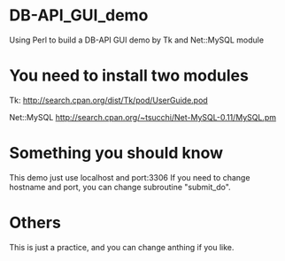# DB-API_GUI_demo
Using Perl to build a DB-API GUI demo by Tk and Net::MySQL module


# You need to install two modules
Tk:
http://search.cpan.org/dist/Tk/pod/UserGuide.pod

Net::MySQL
http://search.cpan.org/~tsucchi/Net-MySQL-0.11/MySQL.pm



# Something you should know
This demo just use localhost and port:3306
If you need to change hostname and port,
you can change subroutine "submit_do".



# Others
This is just a practice, and you can change
anthing if you like.
